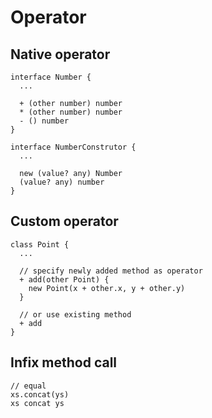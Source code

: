 # Operator

## Native operator

```
interface Number {
  ...

  + (other number) number
  * (other number) number
  - () number
}

interface NumberConstrutor {
  ...

  new (value? any) Number
  (value? any) number
}
```

## Custom operator

```
class Point {
  ...

  // specify newly added method as operator
  + add(other Point) {
    new Point(x + other.x, y + other.y)
  }

  // or use existing method
  + add
}
```

## Infix method call

```
// equal
xs.concat(ys)
xs concat ys
```
